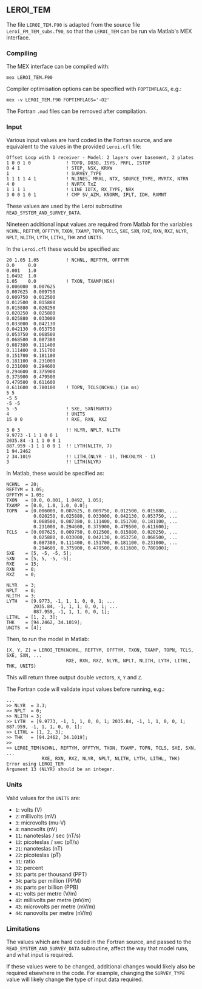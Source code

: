 ## LEROI_TEM

The file `LEROI_TEM.F90` is adapted from the source file `Leroi_FM_TEM_subs.f90`, so that the `LEROI_TEM` can be run via Matlab's MEX interface.

### Compiling

The MEX interface can be compiled with:

```
mex LEROI_TEM.F90
```

Compiler optimisation options can be specified with `FOPTIMFLAGS`, e.g.:

```
mex -v LEROI_TEM.F90 FOPTIMFLAGS='-O2'
```

The Fortran `.mod` files can be removed after compilation.

### Input

Various input values are hard coded in the Fortran source, and are equivalent to the values in the provided `Leroi.cfl` file:

```
Offset Loop with 1 receiver - Model: 2 layers over basement, 2 plates
1 0 0 1 0             ! TDFD, DO3D, ISYS, PRFL, ISTOP
0 4 1                 ! STEP, NSX, KRXW
1                     ! SURVEY_TYPE
1 1 1 1 4 1           ! NLINES, MRXL, NTX, SOURCE_TYPE, MVRTX, NTRN
4 0                   ! NVRTX TxZ
1 1 1 1               ! LINE IDTX, RX_TYPE, NRX
3 0 0 1 0 1           ! CMP SV_AZM, KNORM, IPLT, IDH, RXMNT
```

These values are used by the Leroi subroutine `READ_SYSTEM_AND_SURVEY_DATA`.

Nineteen additional input values are required from Matlab for the variables `NCHNL`, `REFTYM`, `OFFTYM`, `TXON`, `TXAMP`, `TOPN`, `TCLS`, `SXE`, `SXN`, `RXE`, `RXN`, `RXZ`, `NLYR`, `NPLT`, `NLITH`, `LYTH`, `LITHL`, `THK` and `UNITS`.

In the `Leroi.cfl` these would be specified as:

```
20 1.05 1.05          ! NCHNL, REFTYM, OFFTYM
0.0     0.0
0.001   1.0
1.0492  1.0
1.05    0.0           ! TXON, TXAMP(NSX)
0.006000  0.007625
0.007625  0.009750
0.009750  0.012500
0.012500  0.015880
0.015880  0.020250
0.020250  0.025880
0.025880  0.033000
0.033000  0.042130
0.042130  0.053750
0.053750  0.068500
0.068500  0.087380
0.087380  0.111400
0.111400  0.151700
0.151700  0.181100
0.181100  0.231000
0.231000  0.294600
0.294600  0.375900
0.375900  0.479500
0.479500  0.611600
0.611600  0.780100    ! TOPN, TCLS(NCHNL) (in ms)
5 5
-5 5
-5 -5
5 -5                  ! SXE, SXN(MVRTX)
4                     ! UNITS
15 0 0                ! RXE, RXN, RXZ    

3 0 3                 !! NLYR, NPLT, NLITH
9.9773 -1 1 1 0 0 1
2035.84 -1 1 1 0 0 1 
887.959 -1 1 1 0 0 1  !! LYTH(NLITH, 7)
1 94.2462
2 34.1019             !! LITHL(NLYR - 1), THK(NLYR - 1)
3                     !! LITH(NLYR) 
```

In Matlab, these would be specified as:

```
NCHNL  = 20;
REFTYM = 1.05;
OFFTYM = 1.05;
TXON   = [0.0, 0.001, 1.0492, 1.05];
TXAMP  = [0.0, 1.0, 1.0, 0.0];
TOPN   = [0.006000, 0.007625, 0.009750, 0.012500, 0.015880, ...
          0.020250, 0.025880, 0.033000, 0.042130, 0.053750, ...
          0.068500, 0.087380, 0.111400, 0.151700, 0.181100, ...
          0.231000, 0.294600, 0.375900, 0.479500, 0.611600];
TCLS   = [0.007625, 0.009750, 0.012500, 0.015880, 0.020250, ...
          0.025880, 0.033000, 0.042130, 0.053750, 0.068500, ...
          0.087380, 0.111400, 0.151700, 0.181100, 0.231000, ...
          0.294600, 0.375900, 0.479500, 0.611600, 0.780100];
SXE    = [5, -5, -5, 5];
SXN    = [5, 5, -5, -5];
RXE    = 15;
RXN    = 0;
RXZ    = 0;

NLYR   = 3;
NPLT   = 0;
NLITH  = 3;
LYTH   = [9.9773, -1, 1, 1, 0, 0, 1; ...
          2035.84, -1, 1, 1, 0, 0, 1; ...
          887.959, -1, 1, 1, 0, 0, 1];
LITHL  = [1, 2, 3];
THK    = [94.2462, 34.1019];
UNITS  = [4];
```

Then, to run the model in Matlab:

```
[X, Y, Z] = LEROI_TEM(NCHNL, REFTYM, OFFTYM, TXON, TXAMP, TOPN, TCLS, SXE, SXN, ...
                      RXE, RXN, RXZ, NLYR, NPLT, NLITH, LYTH, LITHL, THK, UNITS)
```

This will return three output double vectors, `X`, `Y` and `Z`.

The Fortran code will validate input values before running, e.g.:

```
...
>> NLYR  = 3.3;                                                                                
>> NPLT  = 0;
>> NLITH = 3;
>> LYTH  = [9.9773, -1, 1, 1, 0, 0, 1; 2035.84, -1, 1, 1, 0, 0, 1; 887.959, -1, 1, 1, 0, 0, 1];
>> LITHL = [1, 2, 3];
>> THK   = [94.2462, 34.1019];
>> 
>> LEROI_TEM(NCHNL, REFTYM, OFFTYM, TXON, TXAMP, TOPN, TCLS, SXE, SXN, ...
             RXE, RXN, RXZ, NLYR, NPLT, NLITH, LYTH, LITHL, THK)
Error using LEROI_TEM
Argument 13 (NLYR) should be an integer.
```

### Units

Valid values for the `UNITS` are:

* `1`: volts (V)
* `2`: millivolts (mV)
* `3`: microvolts (mu-V)
* `4`: nanovolts (nV)
* `11`: nanoteslas / sec (nT/s)
* `12`: picoteslas / sec (pT/s)
* `21`: nanoteslas (nT)
* `22`: picoteslas (pT)
* `31`: ratio
* `32`: percent
* `33`: parts per thousand (PPT)
* `34`: parts per million (PPM)
* `35`: parts per billion (PPB)
* `41`: volts per metre (V/m)
* `42`: millivolts per metre (mV/m)
* `43`: microvolts per metre (mV/m)
* `44`: nanovolts per metre (nV/m)

### Limitations

The values which are hard coded in the Fortran source, and passed to the `READ_SYSTEM_AND_SURVEY_DATA` subroutine, affect the way that model runs, and what input is required.

If these values were to be changed, additional changes would likely also be required elsewhere in the code. For example, changing the `SURVEY_TYPE` value will likely change the type of input data required.
